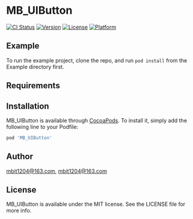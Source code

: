 # MB_UIButton

[![CI Status](https://img.shields.io/travis/mbit1204@163.com/MB_UIButton.svg?style=flat)](https://travis-ci.org/mbit1204@163.com/MB_UIButton)
[![Version](https://img.shields.io/cocoapods/v/MB_UIButton.svg?style=flat)](https://cocoapods.org/pods/MB_UIButton)
[![License](https://img.shields.io/cocoapods/l/MB_UIButton.svg?style=flat)](https://cocoapods.org/pods/MB_UIButton)
[![Platform](https://img.shields.io/cocoapods/p/MB_UIButton.svg?style=flat)](https://cocoapods.org/pods/MB_UIButton)

## Example

To run the example project, clone the repo, and run `pod install` from the Example directory first.

## Requirements

## Installation

MB_UIButton is available through [CocoaPods](https://cocoapods.org). To install
it, simply add the following line to your Podfile:

```ruby
pod 'MB_UIButton'
```

## Author

mbit1204@163.com, mbit1204@163.com

## License

MB_UIButton is available under the MIT license. See the LICENSE file for more info.
